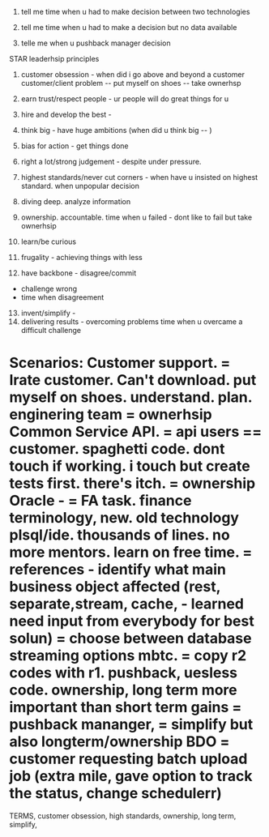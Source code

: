 1. tell me time when u had to make decision between two technologies

2. tell me time when u had to make a decision but no data available

3. telle me when u pushback manager decision


STAR
leaderhsip principles
1. customer obsession -
   when did i go above and beyond a customer
   customer/client problem
   -- put myself on shoes
   -- take ownerhsp
2. earn trust/respect people - ur people will do great things for u
3. hire and develop the best -
4. think big - have huge ambitions (when did u think big -- )
5. bias for action - get things done
6. right a lot/strong judgement - despite under pressure.
7. highest standards/never cut corners - when have u insisted on highest standard. when unpopular decision
8. diving deep. analyze information
9. ownership. accountable.
   time when u failed - dont like to fail but take ownerhsip

10. learn/be curious
11. frugality - achieving things with less
12. have backbone  - disagree/commit
- challenge wrong
- time when disagreement
13. invent/simplify -
14. delivering results - overcoming problems
    time when u overcame a difficult challenge


Scenarios:
Customer support. 
  = Irate customer. Can't download. put myself on shoes. understand. plan. enginering team
  = ownerhsip
Common Service API. 
  = api users == customer. spaghetti code. dont touch if working. i touch but create tests first. there's itch.
  = ownership
Oracle - 
  = FA task. finance terminology, new. old technology plsql/ide. thousands of lines. no more mentors. learn on free time.
  = references - identify what main business object affected (rest, separate,stream, cache, - learned need input from everybody for best solun)
  = choose between database streaming options
mbtc. 
  = copy r2 codes with r1. pushback, uesless code.  ownership, long term more important than short term gains
  = pushback mananger, 
  = simplify but also longterm/ownership
BDO 
  = customer requesting batch upload job (extra mile, gave option to track the status, change schedulerr) 
  = 




TERMS, customer obsession, high standards, ownership, long term, simplify, 

